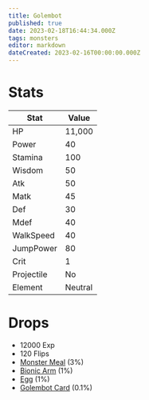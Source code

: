 ```yaml
---
title: Golembot
published: true
date: 2023-02-18T16:44:34.000Z
tags: monsters
editor: markdown
dateCreated: 2023-02-16T00:00:00.000Z
---
```


# Stats
|Stat|Value|
|-|-|
|HP|11,000|
|Power|40|
|Stamina|100|
|Wisdom|50|
|Atk|50|
|Matk|45|
|Def|30|
|Mdef|40|
|WalkSpeed|40|
|JumpPower|80|
|Crit|1|
|Projectile|No|
|Element|Neutral|

# Drops
 * 12000 Exp
 * 120 Flips
 * [Monster Meal](/items/monster-meal.md) (3%)
 * [Bionic Arm](/items/bionic-arm.md) (1%)
 * [Egg](/items/egg.md) (1%)
 * [Golembot Card](/items/golembot-card.md) (0.1%)
